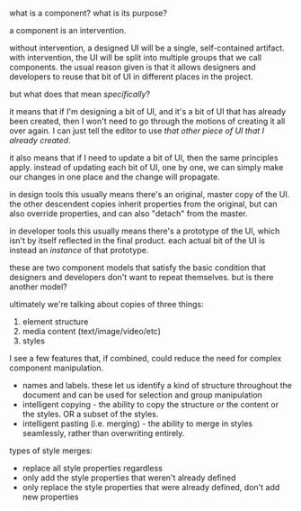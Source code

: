 
what is a component? what is its purpose?

a component is an intervention.

without intervention, a designed UI will be a single, self-contained artifact.
with intervention, the UI will be split into multiple groups that we call components.
the usual reason given is that it allows designers and developers to reuse that bit of UI in different places in the project.

but what does that mean _specifically_?

it means that if I'm designing a bit of UI, and it's a bit of UI that has already been created, then I won't need to go through the motions of creating it all over again. I can just tell the editor to use _that other piece of UI that I already created_.

it also means that if I need to update a bit of UI, then the same principles apply.
instead of updating each bit of UI, one by one, we can simply make our changes in one place and the change will propagate.

in design tools this usually means there's an original, master copy of the UI.
the other descendent copies inherit properties from the original, but can also override properties, and can also "detach" from the master.

in developer tools this usually means there's a prototype of the UI, which isn't by itself reflected in the final product.
each actual bit of the UI is instead an _instance_ of that prototype.

these are two component models that satisfy the basic condition that designers and developers don't want to repeat themselves.
but is there another model?

ultimately we're talking about copies of three things:
1. element structure
2. media content (text/image/video/etc)
3. styles

I see a few features that, if combined, could reduce the need for complex component manipulation.

- names and labels. these let us identify a kind of structure throughout the document and can be used for selection and group manipulation
- intelligent copying - the ability to copy the structure or the content or the styles. OR a subset of the styles.
- intelligent pasting (i.e. merging) - the ability to merge in styles seamlessly, rather than overwriting entirely.

types of style merges:
- replace all style properties regardless
- only add the style properties that weren't already defined
- only replace the style properties that were already defined, don't add new properties
